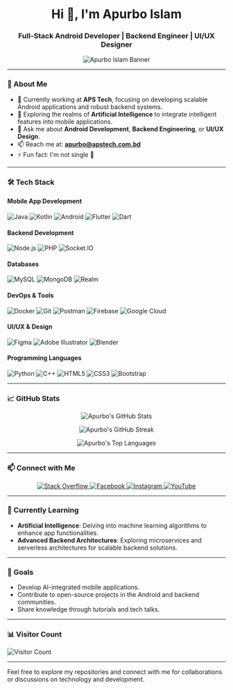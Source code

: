 <h1 align="center">Hi 👋, I'm Apurbo Islam</h1>
<h3 align="center">Full-Stack Android Developer | Backend Engineer | UI/UX Designer</h3>

<p align="center">
  <img src="https://miro.medium.com/v2/resize:fit:640/format:webp/0*PGFH2ml8nRtgF_q0.gif" alt="Apurbo Islam Banner" />
</p>

---

### 🚀 About Me

* 🔭 Currently working at **APS Tech**, focusing on developing scalable Android applications and robust backend systems.
* 🌱 Exploring the realms of **Artificial Intelligence** to integrate intelligent features into mobile applications.
* 💬 Ask me about **Android Development**, **Backend Engineering**, or **UI/UX Design**.
* 📫 Reach me at: **[apurbo@apstech.com.bd](mailto:apurbo@apstech.com.bd)**
* ⚡ Fun fact: I'm not single 🤭

---

### 🛠️ Tech Stack

#### Mobile App Development

![Java](https://img.shields.io/badge/Java-ED8B00?style=for-the-badge\&logo=java\&logoColor=white)
![Kotlin](https://img.shields.io/badge/Kotlin-0095D5?style=for-the-badge\&logo=kotlin\&logoColor=white)
![Android](https://img.shields.io/badge/Android-3DDC84?style=for-the-badge\&logo=android\&logoColor=white)
![Flutter](https://img.shields.io/badge/Flutter-02569B?style=for-the-badge\&logo=flutter\&logoColor=white)
![Dart](https://img.shields.io/badge/Dart-0175C2?style=for-the-badge\&logo=dart\&logoColor=white)

#### Backend Development

![Node.js](https://img.shields.io/badge/Node.js-339933?style=for-the-badge\&logo=nodedotjs\&logoColor=white)
![PHP](https://img.shields.io/badge/PHP-777BB4?style=for-the-badge\&logo=php\&logoColor=white)
![Socket.IO](https://img.shields.io/badge/Socket.IO-010101?style=for-the-badge\&logo=socketdotio\&logoColor=white)

#### Databases

![MySQL](https://img.shields.io/badge/MySQL-4479A1?style=for-the-badge\&logo=mysql\&logoColor=white)
![MongoDB](https://img.shields.io/badge/MongoDB-47A248?style=for-the-badge\&logo=mongodb\&logoColor=white)
![Realm](https://img.shields.io/badge/Realm-39477F?style=for-the-badge\&logo=realm\&logoColor=white)

#### DevOps & Tools

![Docker](https://img.shields.io/badge/Docker-2496ED?style=for-the-badge\&logo=docker\&logoColor=white)
![Git](https://img.shields.io/badge/Git-F05032?style=for-the-badge\&logo=git\&logoColor=white)
![Postman](https://img.shields.io/badge/Postman-FF6C37?style=for-the-badge\&logo=postman\&logoColor=white)
![Firebase](https://img.shields.io/badge/Firebase-FFCA28?style=for-the-badge\&logo=firebase\&logoColor=white)
![Google Cloud](https://img.shields.io/badge/Google%20Cloud-4285F4?style=for-the-badge\&logo=googlecloud\&logoColor=white)

#### UI/UX & Design

![Figma](https://img.shields.io/badge/Figma-F24E1E?style=for-the-badge\&logo=figma\&logoColor=white)
![Adobe Illustrator](https://img.shields.io/badge/Adobe%20Illustrator-FF9A00?style=for-the-badge\&logo=adobeillustrator\&logoColor=white)
![Blender](https://img.shields.io/badge/Blender-F5792A?style=for-the-badge\&logo=blender\&logoColor=white)

#### Programming Languages

![Python](https://img.shields.io/badge/Python-3776AB?style=for-the-badge\&logo=python\&logoColor=white)
![C++](https://img.shields.io/badge/C++-00599C?style=for-the-badge\&logo=cplusplus\&logoColor=white)
![HTML5](https://img.shields.io/badge/HTML5-E34F26?style=for-the-badge\&logo=html5\&logoColor=white)
![CSS3](https://img.shields.io/badge/CSS3-1572B6?style=for-the-badge\&logo=css3\&logoColor=white)
![Bootstrap](https://img.shields.io/badge/Bootstrap-7952B3?style=for-the-badge\&logo=bootstrap\&logoColor=white)

---

### 📈 GitHub Stats

<p align="center">
  <img src="https://github-readme-stats.vercel.app/api?username=apurboislam&theme=dark&hide_border=false&include_all_commits=false&count_private=false" alt="Apurbo's GitHub Stats" />
</p>

<p align="center">
  <img src="https://github-readme-streak-stats.herokuapp.com/?user=apurboislam&theme=dark&hide_border=false" alt="Apurbo's GitHub Streak" />
</p>

<p align="center">
  <img src="https://github-readme-stats.vercel.app/api/top-langs/?username=apurboislam&theme=dark&hide_border=false&include_all_commits=false&count_private=false&layout=compact" alt="Apurbo's Top Languages" />
</p>

---

### 📫 Connect with Me

<p align="center">
  <a href="https://stackoverflow.com/users/10-minute-coding" target="_blank">
    <img src="https://img.shields.io/badge/StackOverflow-FE7A16?style=for-the-badge&logo=stackoverflow&logoColor=white" alt="Stack Overflow" />
  </a>
  <a href="https://fb.com/apurboislam69" target="_blank">
    <img src="https://img.shields.io/badge/Facebook-1877F2?style=for-the-badge&logo=facebook&logoColor=white" alt="Facebook" />
  </a>
  <a href="https://instagram.com/apurboislam69" target="_blank">
    <img src="https://img.shields.io/badge/Instagram-E4405F?style=for-the-badge&logo=instagram&logoColor=white" alt="Instagram" />
  </a>
  <a href="https://www.youtube.com/c/10minutecoding" target="_blank">
    <img src="https://img.shields.io/badge/YouTube-FF0000?style=for-the-badge&logo=youtube&logoColor=white" alt="YouTube" />
  </a>
</p>

---

### 🧠 Currently Learning

* **Artificial Intelligence**: Delving into machine learning algorithms to enhance app functionalities.
* **Advanced Backend Architectures**: Exploring microservices and serverless architectures for scalable backend solutions.

---

### 🎯 Goals

* Develop AI-integrated mobile applications.
* Contribute to open-source projects in the Android and backend communities.
* Share knowledge through tutorials and tech talks.

---

### 📊 Visitor Count

![Visitor Count](https://count.getloli.com/get/@apurboislam?theme=rule34)

---

Feel free to explore my repositories and connect with me for collaborations or discussions on technology and development.
